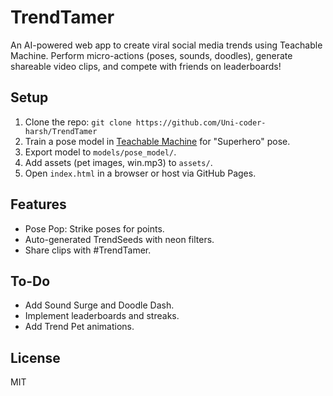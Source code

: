 # TrendTamer
An AI-powered web app to create viral social media trends using Teachable Machine. Perform micro-actions (poses, sounds, doodles), generate shareable video clips, and compete with friends on leaderboards!

## Setup
1. Clone the repo: `git clone https://github.com/Uni-coder-harsh/TrendTamer`
2. Train a pose model in [Teachable Machine](https://teachablemachine.withgoogle.com/) for "Superhero" pose.
3. Export model to `models/pose_model/`.
4. Add assets (pet images, win.mp3) to `assets/`.
5. Open `index.html` in a browser or host via GitHub Pages.

## Features
- Pose Pop: Strike poses for points.
- Auto-generated TrendSeeds with neon filters.
- Share clips with #TrendTamer.

## To-Do
- Add Sound Surge and Doodle Dash.
- Implement leaderboards and streaks.
- Add Trend Pet animations.

## License
MIT
